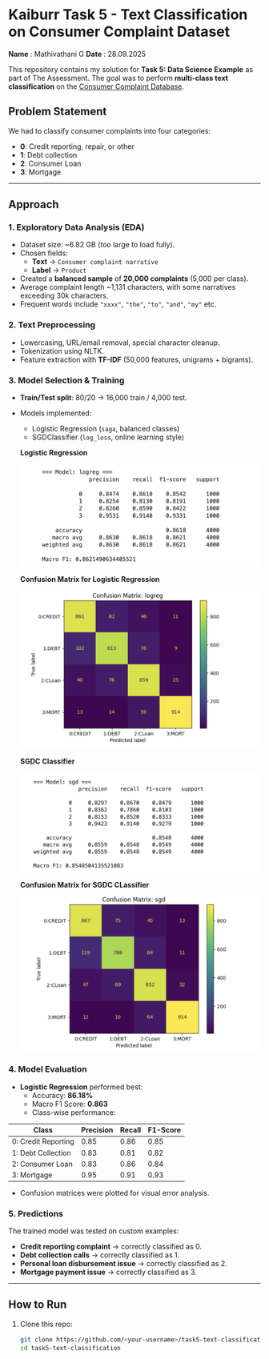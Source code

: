 # Kaiburr Task 5 - Text Classification on Consumer Complaint Dataset  

**Name** : Mathivathani G
**Date** : 28.09.2025

This repository contains my solution for **Task 5: Data Science Example** as part of The Assessment. The goal was to perform **multi-class text classification** on the [Consumer Complaint Database](https://catalog.data.gov/dataset/consumer-complaint-database).  

## Problem Statement  
We had to classify consumer complaints into four categories:  

- **0**: Credit reporting, repair, or other  
- **1**: Debt collection  
- **2**: Consumer Loan  
- **3**: Mortgage  

---

## Approach  

### 1. Exploratory Data Analysis (EDA)  
- Dataset size: ~6.82 GB (too large to load fully).  
- Chosen fields:  
  - **Text** → `Consumer complaint narrative`  
  - **Label** → `Product`  
- Created a **balanced sample** of **20,000 complaints** (5,000 per class).  
- Average complaint length ~1,131 characters, with some narratives exceeding 30k characters.  
- Frequent words include `"xxxx"`, `"the"`, `"to"`, `"and"`, `"my"` etc.  

### 2. Text Preprocessing  
- Lowercasing, URL/email removal, special character cleanup.  
- Tokenization using NLTK.  
- Feature extraction with **TF-IDF** (50,000 features, unigrams + bigrams).  

### 3. Model Selection & Training  
- **Train/Test split**: 80/20 → 16,000 train / 4,000 test.  
- Models implemented:  
  - Logistic Regression (`saga`, balanced classes)  
  - SGDClassifier (`log_loss`, online learning style)


  **Logistic Regression**


  ![Logistic Regression](https://github.com/Mathivathani-G/kaiburr-task5-Data-Science/blob/main/Logistic%20Regression.png)


  **Confusion Matrix for Logistic Regression**

  ![Confusion matrix log reg](https://github.com/Mathivathani-G/kaiburr-task5-Data-Science/blob/main/Confusion%20matrix%20Logistic%20Regression.png)

  **SGDC Classifier**

  ![SGDC Classifier](https://github.com/Mathivathani-G/kaiburr-task5-Data-Science/blob/main/SGDC%20Classifier.png)

  **Confusion Matrix for SGDC CLassifier**

  ![confusion matrix for sgdc classf](https://github.com/Mathivathani-G/kaiburr-task5-Data-Science/blob/main/Confusion%20matrix%20SGDC%20Classifier.png)

### 4. Model Evaluation  
- **Logistic Regression** performed best:  
  - Accuracy: **86.18%**  
  - Macro F1 Score: **0.863**  
  - Class-wise performance:  

| Class | Precision | Recall | F1-Score |
|-------|-----------|--------|----------|
| 0: Credit Reporting | 0.85 | 0.86 | 0.85 |
| 1: Debt Collection | 0.83 | 0.81 | 0.82 |
| 2: Consumer Loan | 0.83 | 0.86 | 0.84 |
| 3: Mortgage | 0.95 | 0.91 | 0.93 |

- Confusion matrices were plotted for visual error analysis.  

### 5. Predictions  
The trained model was tested on custom examples:  
- **Credit reporting complaint** → correctly classified as 0.  
- **Debt collection calls** → correctly classified as 1.  
- **Personal loan disbursement issue** → correctly classified as 2.  
- **Mortgage payment issue** → correctly classified as 3.  

---

## How to Run  

1. Clone this repo:  
   ```bash
   git clone https://github.com/<your-username>/task5-text-classification.git
   cd task5-text-classification

